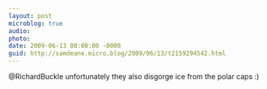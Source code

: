 ```yaml
---
layout: post
microblog: true
audio: 
photo: 
date: 2009-06-13 00:00:00 -0000
guid: http://samdeane.micro.blog/2009/06/13/t2159294542.html
---
```

@RichardBuckle unfortunately they also disgorge ice from the polar caps :)
